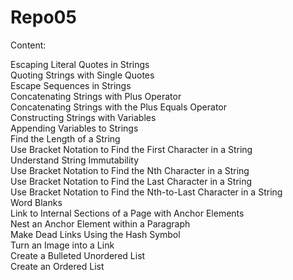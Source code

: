 # Repo05

Content: 

Escaping Literal Quotes in Strings<br>
Quoting Strings with Single Quotes<br>
Escape Sequences in Strings<br>
Concatenating Strings with Plus Operator<br>
Concatenating Strings with the Plus Equals Operator<br>
Constructing Strings with Variables<br>
Appending Variables to Strings<br>
Find the Length of a String<br>
Use Bracket Notation to Find the First Character in a String<br>
Understand String Immutability<br>
Use Bracket Notation to Find the Nth Character in a String<br>
Use Bracket Notation to Find the Last Character in a String<br>
Use Bracket Notation to Find the Nth-to-Last Character in a String<br>
Word Blanks<br>
Link to Internal Sections of a Page with Anchor Elements<br>
Nest an Anchor Element within a Paragraph<br>
Make Dead Links Using the Hash Symbol<br>
Turn an Image into a Link<br>
Create a Bulleted Unordered List<br>
Create an Ordered List
